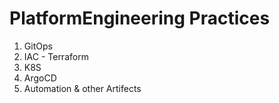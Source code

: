 # PlatformEngineering Practices

1. GitOps
2. IAC - Terraform
3. K8S
4. ArgoCD
5. Automation & other Artifects
